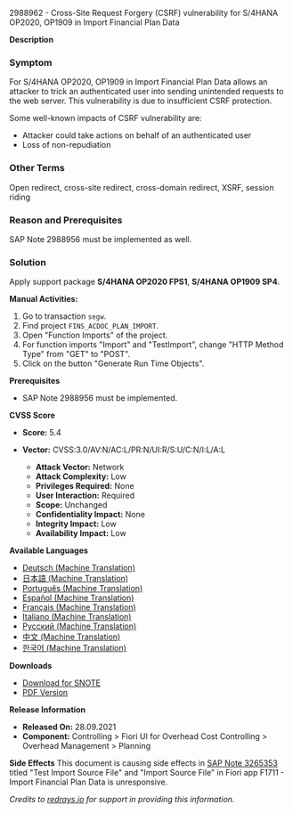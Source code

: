 2988962 - Cross-Site Request Forgery (CSRF) vulnerability for S/4HANA OP2020, OP1909 in Import Financial Plan Data

**Description**

### Symptom
For S/4HANA OP2020, OP1909 in Import Financial Plan Data allows an attacker to trick an authenticated user into sending unintended requests to the web server. This vulnerability is due to insufficient CSRF protection.

Some well-known impacts of CSRF vulnerability are:
- Attacker could take actions on behalf of an authenticated user
- Loss of non-repudiation

### Other Terms
Open redirect, cross-site redirect, cross-domain redirect, XSRF, session riding

### Reason and Prerequisites
SAP Note 2988956 must be implemented as well.

### Solution
Apply support package **S/4HANA OP2020 FPS1**, **S/4HANA OP1909 SP4**.

**Manual Activities:**
1. Go to transaction `segw`.
2. Find project `FINS_ACDOC_PLAN_IMPORT`.
3. Open "Function Imports" of the project.
4. For function imports "Import" and "TestImport", change "HTTP Method Type" from "GET" to "POST".
5. Click on the button "Generate Run Time Objects".

**Prerequisites**
- SAP Note 2988956 must be implemented.

**CVSS Score**

- **Score:** 5.4
- **Vector:** CVSS:3.0/AV:N/AC:L/PR:N/UI:R/S:U/C:N/I:L/A:L

  - **Attack Vector:** Network
  - **Attack Complexity:** Low
  - **Privileges Required:** None
  - **User Interaction:** Required
  - **Scope:** Unchanged
  - **Confidentiality Impact:** None
  - **Integrity Impact:** Low
  - **Availability Impact:** Low

**Available Languages**

- [Deutsch (Machine Translation)](https://me.sap.com/notes/0002988962/D)
- [日本語 (Machine Translation)](https://me.sap.com/notes/0002988962/J)
- [Português (Machine Translation)](https://me.sap.com/notes/0002988962/P)
- [Español (Machine Translation)](https://me.sap.com/notes/0002988962/S)
- [Français (Machine Translation)](https://me.sap.com/notes/0002988962/F)
- [Italiano (Machine Translation)](https://me.sap.com/notes/0002988962/I)
- [Русский (Machine Translation)](https://me.sap.com/notes/0002988962/R)
- [中文 (Machine Translation)](https://me.sap.com/notes/0002988962/1)
- [한국어 (Machine Translation)](https://me.sap.com/notes/0002988962/3)

**Downloads**

- [Download for SNOTE](https://notesdownloads.sap.com/note/0040000001385742021)
- [PDF Version](https://userapps.support.sap.com/sap/support/sfm/notes/print/0002988962?language=en-US&token=4E825AF11800AE0A94599B1A80FAB917)

**Release Information**
- **Released On:** 28.09.2021
- **Component:** Controlling > Fiori UI for Overhead Cost Controlling > Overhead Management > Planning

**Side Effects**
This document is causing side effects in [SAP Note 3265353](https://me.sap.com/notes/0003265353) titled "Test Import Source File" and "Import Source File" in Fiori app F1711 - Import Financial Plan Data is unresponsive.

*Credits to [redrays.io](https://redrays.io) for support in providing this information.*